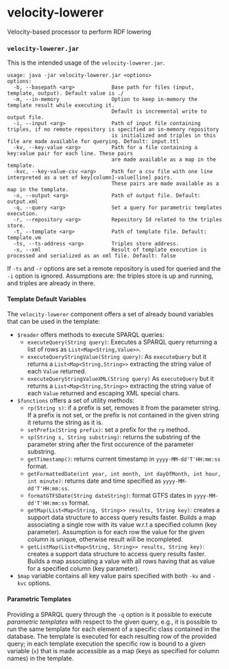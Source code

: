 # velocity-lowerer

Velocity-based processor to perform RDF lowering

### `velocity-lowerer.jar` ###
This is the intended usage of the `velocity-lowerer.jar`.
```
usage: java -jar velocity-lowerer.jar <options>
options:
  -b, --basepath <arg>            Base path for files (input, template, output). Default value is ./
  -m, --in-memory                 Option to keep in-memory the template result while executing it. 
                                  Default is incremental write to output file.
  -i, --input <arg>               Path of input file containing triples, if no remote repository is specified an in-memory repository
                                  is initialized and triples in this file are made available for querying. Default: input.ttl
  -kv, --key-value <arg>          Path for a file containing a key:value pair for each line. These pairs
                                  are made available as a map in the template.
  -kvc, --key-value-csv <arg>     Path for a csv file with one line interpreted as a set of key[column]-value[line] pairs. 
                                  These pairs are made available as a map in the template.
  -o, --output <arg>              Path of output file. Default: output.xml
  -q, --query <arg>               Set a query for parametric templates execution.
  -r, --repository <arg>          Repository Id related to the triples store.
  -t, --template <arg>            Path of template file. Default: template.vm
  -ts, --ts-address <arg>         Triples store address.
  -x, --xml                       Result of template execution is processed and serialized as an xml file. Default: false
```
If `-ts` and `-r` options are set a remote repository is used for queried and the `-i` option is ignored. Assumptions are: the triples store is up and running, and triples are already in there.

#### Template Default Variables
The `velocity-lowerer` component offers a set of already bound variables that can be used in the template:
- `$reader` offers methods to execute SPARQL queries:
  - `executeQuery(String query)`: Executes a SPARQL query returning a list of rows as `List<Map<String,Value>>`.
  - `executeQueryStringValue(String query)`: As `executeQuery` but it returns a `List<Map<String,String>>` extracting the string value of each `Value` returned.
  - `executeQueryStringValueXML(String query)` As `executeQuery` but it returns a `List<Map<String,String>>` extracting the string value of each `Value` returned and escaping XML special chars.
- `$functions` offers a set of utility methods:
  - `rp(String s)`: if a prefix is set, removes it from the parameter string. If a prefix is not set, or the prefix is not contained in the given string it returns the string as it is.
  - `setPrefix(String prefix)`: set a prefix for the `rp` method.
  - `sp(String s, String substring)`: returns the substring of the parameter string after the first occurence of the parameter substring.
  - `getTimestamp()`: returns current timestamp in `yyyy-MM-dd'T'HH:mm:ss` format.
  - `getFormattedDate(int year, int month, int dayOfMonth, int hour, int minute)`: returns date and time specified as `yyyy-MM-dd'T'HH:mm:ss`.
  - `formatGTFSDate(String dateString)`: format GTFS dates in `yyyy-MM-dd'T'HH:mm:ss` format.
  - `getMap(List<Map<String, String>> results, String key)`: creates a support data structure to access query results faster. Builds a map associating a single row with its value w.r.t a specified column (key parameter). Assumption is for each row the value for the given column is unique, otherwise result will be incompleted.
  - `getListMap(List<Map<String, String>> results, String key)`: creates a support data structure to access query results faster. Builds a map associating a value with all rows having that as value for a specified column (key parameter).
- `$map` variable contains all key value pairs specified with both `-kv` and `-kvc` options.

#### Parametric Templates
Providing a SPARQL query through the `-q` option is it possible to execute _parametric templates_ with respect to the given query, e.g., it is possible to run the same template for each element of a specific class contained in the database. The template is executed for each resulting row of the provided query; in each template execution the specific row is bound to a given variable (`x`) that is made accessible as a map (keys as specified for column names) in the template.
